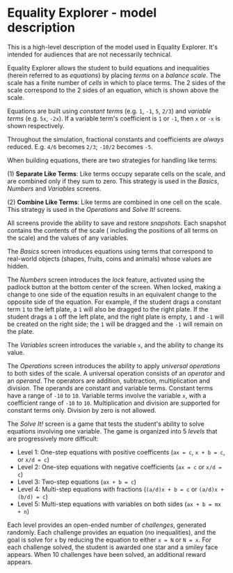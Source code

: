 # Equality Explorer - model description

This is a high-level description of the model used in Equality Explorer. It's intended for audiences that are not
necessarily technical.

Equality Explorer allows the student to build equations and inequalities (herein referred to as _equations_) by placing
_terms_ on a _balance scale_. The scale has a finite number of _cells_ in which to place terms. The 2 sides of the scale
correspond to the 2 sides of an equation, which is shown above the scale.

Equations are built using _constant terms_ (e.g. `1`, `-1`, `5`, `2/3`) and _variable terms_ (e.g. `5x`, `-2x`). If a
variable term's coefficient is `1` or `-1`, then `x` or `-x` is shown respectively.

Throughout the simulation, fractional constants and coefficients are _always_ reduced. E.g. `4/6` becomes `2/3`; `-10/2`
becomes `-5`.

When building equations, there are two strategies for handling like terms:

(1) **Separate Like Terms**: Like terms occupy separate cells on the scale, and are combined only if they sum to zero.
This strategy is used in the _Basics_, _Numbers_ and _Variables_ screens.

(2) **Combine Like Terms**: Like terms are combined in one cell on the scale. This strategy is used in the _Operations_
and _Solve It!_ screens.

All screens provide the ability to save and restore _snapshots_. Each snapshot contains the contents of the scale (
including the positions of all terms on the scale) and the values of any variables.

The _Basics_ screen introduces equations using terms that correspond to real-world objects (shapes, fruits, coins and
animals) whose values are hidden.

The _Numbers_ screen introduces the _lock_ feature, activated using the padlock button at the bottom center of the
screen. When locked, making a change to one side of the equation results in an equivalent change to the opposite side of
the equation. For example, if the student drags a constant term `1` to the left plate, a `1` will also be dragged to the
right plate. If the student drags a `1` off the left plate, and the right plate is empty, `1` and `-1` will be created
on the right side; the `1` will be dragged and the `-1` will remain on the plate.

The _Variables_ screen introduces the variable `x`, and the ability to change its value.

The _Operations_ screen introduces the ability to apply _universal operations_ to both sides of the scale. A universal
operation consists of an _operator_ and an _operand_. The operators are addition, subtraction, multiplication and
division. The operands are constant and variable terms. Constant terms have a range of `-10` to `10`. Variable terms
involve the variable `x`, with a coefficient range of `-10` to `10`. Multiplication and division are supported for
constant terms only. Division by zero is not allowed.

The _Solve It!_ screen is a game that tests the student's ability to solve equations involving one variable. The game is
organized into 5 _levels_ that are progressively more difficult:

- Level 1: One-step equations with positive coefficents (`ax = c`, `x + b = c`, or `x/d = c`)
- Level 2: One-step equations with negative coefficients (`ax = c` or `x/d = c`)
- Level 3: Two-step equations (`ax + b = c`)
- Level 4: Multi-step equations with fractions (`(a/d)x + b = c` or `(a/d)x + (b/d) = c`)
- Level 5: Multi-step equations with variables on both sides (`ax + b = mx + n`)

Each level provides an open-ended number of _challenges_, generated randomly. Each challenge provides an equation (no
inequalities), and the goal is solve for `x` by reducing the equation to either `x = N` or `N = x`. For each challenge
solved, the student is awarded one star and a smiley face appears. When 10 challenges have been solved, an additional
reward appears.
